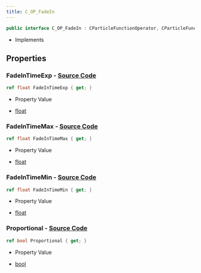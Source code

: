 ```yaml
---
title: C_OP_FadeIn
---
```


```csharp
public interface C_OP_FadeIn : CParticleFunctionOperator, CParticleFunction, ISchemaClass<CParticleFunction>, ISchemaClass<CParticleFunctionOperator>, ISchemaClass<C_OP_FadeIn>, ISchemaField, ISchemaClass, INativeHandle
```

- Implements

## Properties

### **FadeInTimeExp** - [Source Code](https://github.com/swiftly-solution/swiftlys2/blob/main/managed/src/SwiftlyS2.Generated/Schemas/Interfaces/C_OP_FadeIn.cs#L20)

```csharp
ref float FadeInTimeExp { get; }
```

- Property Value

- [float](https://learn.microsoft.com/dotnet/api/system.single)

### **FadeInTimeMax** - [Source Code](https://github.com/swiftly-solution/swiftlys2/blob/main/managed/src/SwiftlyS2.Generated/Schemas/Interfaces/C_OP_FadeIn.cs#L18)

```csharp
ref float FadeInTimeMax { get; }
```

- Property Value

- [float](https://learn.microsoft.com/dotnet/api/system.single)

### **FadeInTimeMin** - [Source Code](https://github.com/swiftly-solution/swiftlys2/blob/main/managed/src/SwiftlyS2.Generated/Schemas/Interfaces/C_OP_FadeIn.cs#L16)

```csharp
ref float FadeInTimeMin { get; }
```

- Property Value

- [float](https://learn.microsoft.com/dotnet/api/system.single)

### **Proportional** - [Source Code](https://github.com/swiftly-solution/swiftlys2/blob/main/managed/src/SwiftlyS2.Generated/Schemas/Interfaces/C_OP_FadeIn.cs#L22)

```csharp
ref bool Proportional { get; }
```

- Property Value

- [bool](https://learn.microsoft.com/dotnet/api/system.boolean)

